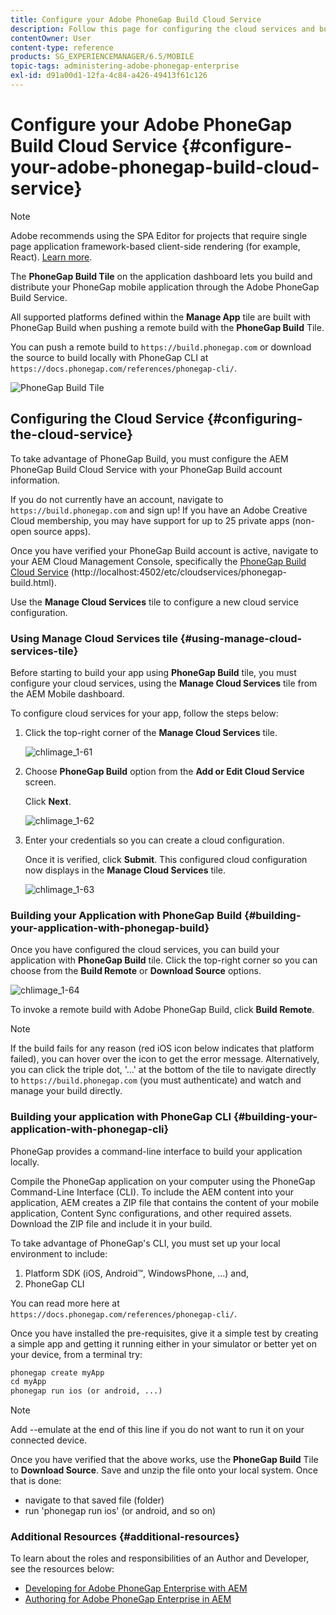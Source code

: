 ```yaml
---
title: Configure your Adobe PhoneGap Build Cloud Service
description: Follow this page for configuring the cloud services and building your application with PhoneGap Build.
contentOwner: User
content-type: reference
products: SG_EXPERIENCEMANAGER/6.5/MOBILE
topic-tags: administering-adobe-phonegap-enterprise
exl-id: d91a00d1-12fa-4c84-a426-49413f61c126
---
```

# Configure your Adobe PhoneGap Build Cloud Service {#configure-your-adobe-phonegap-build-cloud-service}

>[!NOTE]
>
>Adobe recommends using the SPA Editor for projects that require single page application framework-based client-side rendering (for example, React). [Learn more](/help/sites-developing/spa-overview.md).

The **PhoneGap Build Tile** on the application dashboard lets you build and distribute your PhoneGap mobile application through the Adobe PhoneGap Build Service.

All supported platforms defined within the **Manage App** tile are built with PhoneGap Build when pushing a remote build with the **PhoneGap Build** Tile.

You can push a remote build to `https://build.phonegap.com` or download the source to build locally with PhoneGap CLI at `https://docs.phonegap.com/references/phonegap-cli/`.

![PhoneGap Build Tile](assets/chlimage_1-60.png)

## Configuring the Cloud Service {#configuring-the-cloud-service}

To take advantage of PhoneGap Build, you must configure the AEM PhoneGap Build Cloud Service with your PhoneGap Build account information.

If you do not currently have an account, navigate to `https://build.phonegap.com` and sign up! If you have an Adobe Creative Cloud membership, you may have support for up to 25 private apps (non-open source apps).

Once you have verified your PhoneGap Build account is active, navigate to your AEM Cloud Management Console, specifically the [PhoneGap Build Cloud Service](http://localhost:4502/etc/cloudservices/phonegap-build.html) (http://localhost:4502/etc/cloudservices/phonegap-build.html).

Use the **Manage Cloud Services** tile to configure a new cloud service configuration.

### Using Manage Cloud Services tile {#using-manage-cloud-services-tile}

Before starting to build your app using **PhoneGap Build** tile, you must configure your cloud services, using the **Manage Cloud Services** tile from the AEM Mobile dashboard.

To configure cloud services for your app, follow the steps below:

1. Click the top-right corner of the **Manage Cloud Services** tile.

   ![chlimage_1-61](assets/chlimage_1-61.png)

1. Choose **PhoneGap Build** option from the **Add or Edit Cloud Service** screen.

   Click **Next**.

   ![chlimage_1-62](assets/chlimage_1-62.png)

1. Enter your credentials so you can create a cloud configuration.

   Once it is verified, click **Submit**. This configured cloud configuration now displays in the **Manage Cloud Services** tile.

   ![chlimage_1-63](assets/chlimage_1-63.png)

### Building your Application with PhoneGap Build {#building-your-application-with-phonegap-build}

Once you have configured the cloud services, you can build your application with **PhoneGap Build** tile. Click the top-right corner so you can choose from the **Build Remote** or **Download Source** options.

![chlimage_1-64](assets/chlimage_1-64.png)

To invoke a remote build with Adobe PhoneGap Build, click **Build Remote**.

>[!NOTE]
>
>If the build fails for any reason (red iOS icon below indicates that platform failed), you can hover over the icon to get the error message. Alternatively, you can click the triple dot, '...' at the bottom of the tile to navigate directly to `https://build.phonegap.com` (you must authenticate) and watch and manage your build directly.

### Building your application with PhoneGap CLI {#building-your-application-with-phonegap-cli}

PhoneGap provides a command-line interface to build your application locally.

Compile the PhoneGap application on your computer using the PhoneGap Command-Line Interface (CLI). To include the AEM content into your application, AEM creates a ZIP file that contains the content of your mobile application, Content Sync configurations, and other required assets. Download the ZIP file and include it in your build.

To take advantage of PhoneGap's CLI, you must set up your local environment to include:

1. Platform SDK (iOS, Android&trade;, WindowsPhone, ...) and,
1. PhoneGap CLI

You can read more here at `https://docs.phonegap.com/references/phonegap-cli/`.

Once you have installed the pre-requisites, give it a simple test by creating a simple app and getting it running either in your simulator or better yet on your device, from a terminal try:

```xml
phonegap create myApp
cd myApp
phonegap run ios (or android, ...)
```

>[!NOTE]
>
>Add --emulate at the end of this line if you do not want to run it on your connected device.

Once you have verified that the above works, use the **PhoneGap Build** Tile to **Download Source**. Save and unzip the file onto your local system. Once that is done:

* navigate to that saved file (folder)
* run 'phonegap run ios' (or android, and so on)

### Additional Resources {#additional-resources}

To learn about the roles and responsibilities of an Author and Developer, see the resources below:

* [Developing for Adobe PhoneGap Enterprise with AEM](/help/mobile/developing-in-phonegap.md)
* [Authoring for Adobe PhoneGap Enterprise in AEM](/help/mobile/phonegap.md)

